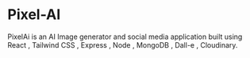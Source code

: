 # Pixel-AI

PixelAi is an AI Image generator and social media application built using React , Tailwind CSS , Express , Node , MongoDB , Dall-e , Cloudinary.
